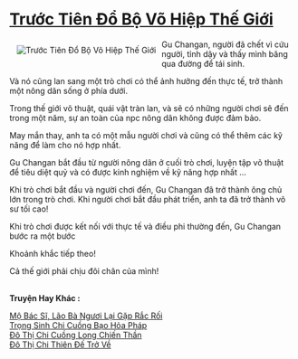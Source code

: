 <a href="https://truyentiki.com/truoc-tien-do-bo-vo-hiep-the-gioi.33618/" title="Trước Tiên Đổ Bộ Võ Hiệp Thế Giới"><h1>Trước Tiên Đổ Bộ Võ Hiệp Thế Giới</h1></a><div style="display:table"><img align="right" style="float: left; padding: 10px;" src="https://truyentiki.com/a/img/str/src/33618.jpg" alt="Trước Tiên Đổ Bộ Võ Hiệp Thế Giới">Gu Changan, người đã chết vì cứu người, tỉnh dậy và thấy mình băng qua đường để tái sinh. <p></p> Và nó cũng lan sang một trò chơi có thể ảnh hưởng đến thực tế, trở thành một nông dân sống ở phía dưới. <p></p> Trong thế giới võ thuật, quái vật tràn lan, và sẽ có những người chơi sẽ đến trong một năm, sự an toàn của npc nông dân không được đảm bảo. <p></p> May mắn thay, anh ta có một mẫu người chơi và cũng có thể thêm các kỹ năng để làm cho nó hợp nhất. <p></p> Gu Changan bắt đầu từ người nông dân ở cuối trò chơi, luyện tập võ thuật để tiêu diệt quỷ và có được kinh nghiệm về kỹ năng hợp nhất ... <p></p> Khi trò chơi bắt đầu và người chơi đến, Gu Changan đã trở thành ông chủ lớn trong trò chơi. Khi người chơi bắt đầu phát triển, anh ta đã trở thành võ sư tối cao! <p></p> Khi trò chơi được kết nối với thực tế và điều phi thường đến, Gu Changan bước ra một bước <p></p> Khoảnh khắc tiếp theo! <p></p> Cả thế giới phải chịu đôi chân của mình!</div><p><br><b>Truyện Hay Khác :</b></p><a href="https://truyentiki.com/mo-bac-si-lao-ba-nguoi-lai-gap-rac-roi.33617/" alt="Mộ Bác Sĩ, Lão Bà Ngươi Lại Gặp Rắc Rối">Mộ Bác Sĩ, Lão Bà Ngươi Lại Gặp Rắc Rối</a><br/><a href="https://truyentiki.wordpress.com/2020/06/08/trong-sinh-chi-cuong-bao-hoa-phap/" alt="Trọng Sinh Chi Cuồng Bạo Hỏa Pháp">Trọng Sinh Chi Cuồng Bạo Hỏa Pháp</a><br/><a href="https://truyentiki.wordpress.com/2020/06/08/do-thi-chi-cuong-long-chien-than/" alt="Đô Thị Chi Cuồng Long Chiến Thần">Đô Thị Chi Cuồng Long Chiến Thần</a><br/><a href="https://github.com/nownovels/top500/tree/master/truyenhay/33758/" alt="Đô Thị Chi Thiên Đế Trở Về">Đô Thị Chi Thiên Đế Trở Về</a><br/>